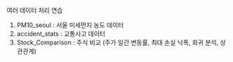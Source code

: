 여러 데이터 처리 연습
1. PM10_seoul : 서울 미세먼지 농도 데이터
2. accident_stats : 교통사고 데이터
3. Stock_Comparison : 주식 비교 (주가 일간 변동률, 최대 손실 낙폭, 회귀 분석, 상관관계)
